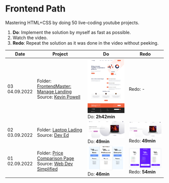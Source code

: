 # Frontend Path

Mastering HTML+CSS by doing 50 live-coding youtube projects. 

1. **Do**: Implement the solution by myself as fast as possible. 
2. Watch the video.
3. **Redo**: Repeat the solution as it was done in the video without peeking.

| Date                | Project                                                      | Do                                                           | Redo                                                         |
| ------------------- | ------------------------------------------------------------ | ------------------------------------------------------------ | ------------------------------------------------------------ |
| 03 <br />04.09.2022 | Folder: [FrontendMaster: Manage Landing](fr03_fm_manage_landing_orange)<br />Source: [Kevin Powell](https://www.youtube.com/watch?v=h3bTwCqX4ns) | <img src="fr03_fm_manage_landing_orange/do/result.png" style="width:300px" /> <br />Do: **2h42min** | Redo: -                                                      |
| 02 <br />03.09.2022 | Folder: [Laptop Lading](fr02_laptop_landing)<br />Source: [Dev Ed](https://www.youtube.com/watch?v=ZeDP-rzOnAA) | <img src="fr02_laptop_landing/do/result.png" style="width:300px" /> <br />Do: **49min** | <img src="fr02_laptop_landing/redo/result.png" style="width:300px" /><br />Redo: **49min** |
| 01 <br />02.09.2022 | Folder: [Price Comparison Page](fr02_HTML-CSS-Price-Comparison-Table)<br />Source: [Web Dev Simplified](https://youtu.be/M_bhZEY6_kM?t=20) | <img src="fr01_HTML-CSS-Price-Comparison-Table/do/result.png" style="width:300px" /> <br />Do: **46min** | <img src="fr01_HTML-CSS-Price-Comparison-Table/redo/result.png" style="width:300px" /> <br />Redo: **54min** |

